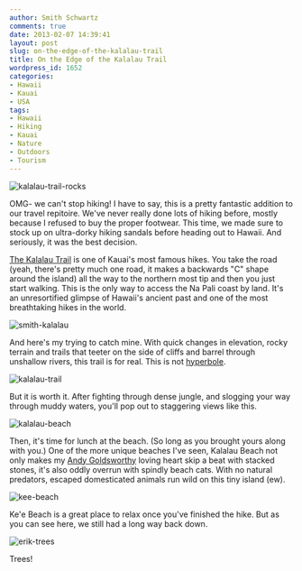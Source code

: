 ```yaml
---
author: Smith Schwartz
comments: true
date: 2013-02-07 14:39:41
layout: post
slug: on-the-edge-of-the-kalalau-trail
title: On the Edge of the Kalalau Trail
wordpress_id: 1652
categories:
- Hawaii
- Kauai
- USA
tags:
- Hawaii
- Hiking
- Kauai
- Nature
- Outdoors
- Tourism
---
```


![kalalau-trail-rocks](http://schwartzography.com/wp-content/uploads/2013/02/kalalau-trail-rocks.jpg)

OMG- we can't stop hiking! I have to say, this is a pretty fantastic addition to our travel repitoire. We've never really done lots of hiking before, mostly because I refused to buy the proper footwear. This time, we made sure to stock up on ultra-dorky hiking sandals before heading out to Hawaii. And seriously, it was the best decision.

[The Kalalau Trail](http://www.kalalautrail.com/) is one of Kauai's most famous hikes. You take the road (yeah, there's pretty much one road, it makes a backwards "C" shape around the island) all the way to the northern most tip and then you just start walking. This is the only way to access the Na Pali coast by land. It's an unresortified glimpse of Hawaii's ancient past and one of the most breathtaking hikes in the world.

![smith-kalalau](http://schwartzography.com/wp-content/uploads/2013/02/smith-kalalau.jpg)

And here's my trying to catch mine. With quick changes in elevation, rocky terrain and trails that teeter on the side of cliffs and barrel through unshallow rivers, this trail is for real. This is not [hyperbole](http://www.backpacker.com/october_08_americas_10_most_dangerous_hikes_kalalau_trail_kauai_hi/destinations/12626).

![kalalau-trail](http://schwartzography.com/wp-content/uploads/2013/02/kalalau-trail.jpg)

But it is worth it. After fighting through dense jungle, and slogging your way through muddy waters, you'll pop out to staggering views like this.

![kalalau-beach](http://schwartzography.com/wp-content/uploads/2013/02/kalalau-beach.jpg)

Then, it's time for lunch at the beach. (So long as you brought yours along with you.) One of the more unique beaches I've seen, Kalalau Beach not only makes my [Andy Goldsworthy](http://www.ucblueash.edu/artcomm/web/w2005_2006/maria_Goldsworthy/TEST/index.html) loving heart skip a beat with stacked stones, it's also oddly overrun with spindly beach cats. With no natural predators, escaped domesticated animals run wild on this tiny island (ew).

![kee-beach](http://schwartzography.com/wp-content/uploads/2013/02/kee-beach.jpg)

Ke'e Beach is a great place to relax once you've finished the hike. But as you can see here, we still had a long way back down.

![erik-trees](http://schwartzography.com/wp-content/uploads/2013/02/erik-trees.jpg)

Trees!
